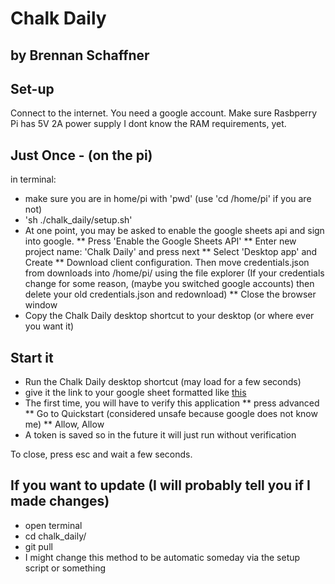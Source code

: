 # Chalk Daily
## by Brennan Schaffner

## Set-up 

Connect to the internet. 
You need a google account. 
Make sure Rasbperry Pi has 5V 2A power supply
I dont know the RAM requirements, yet. 

## Just Once - (on the pi)
in terminal:
* make sure you are in home/pi with 'pwd' (use 'cd /home/pi' if you are not)
* 'sh ./chalk_daily/setup.sh'
* At one point, you may be asked to enable the google sheets api and sign into google. 
** Press 'Enable the Google Sheets API'
** Enter new project name: 'Chalk Daily' and press next
** Select 'Desktop app' and Create
** Download client configuration. Then move credentials.json from downloads into /home/pi/ using the file explorer
	(If your credentials change for some reason, (maybe you switched google accounts) then delete your old credentials.json and redownload)
** Close the browser window
* Copy the Chalk Daily desktop shortcut to your desktop (or where ever you want it)

## Start it
* Run the Chalk Daily desktop shortcut (may load for a few seconds)
* give it the link to your google sheet formatted like [this](./example_spreadsheet.jpg)
* The first time, you will have to verify this application
** press advanced
** Go to Quickstart (considered unsafe because google does not know me)
** Allow, Allow
* A token is saved so in the future it will just run without verification

To close, press esc and wait a few seconds. 

## If you want to update (I will probably tell you if I made changes)
* open terminal
* cd chalk_daily/
* git pull
* I might change this method to be automatic someday via the setup script or something


